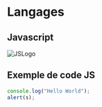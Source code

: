# Langages 

## Javascript
![JSLogo](https://upload.wikimedia.org/wikipedia/commons/thumb/6/6a/JavaScript-logo.png/640px-JavaScript-logo.png)

## Exemple de code JS

```javascript
console.log("Hello World");
alert(s);
```
